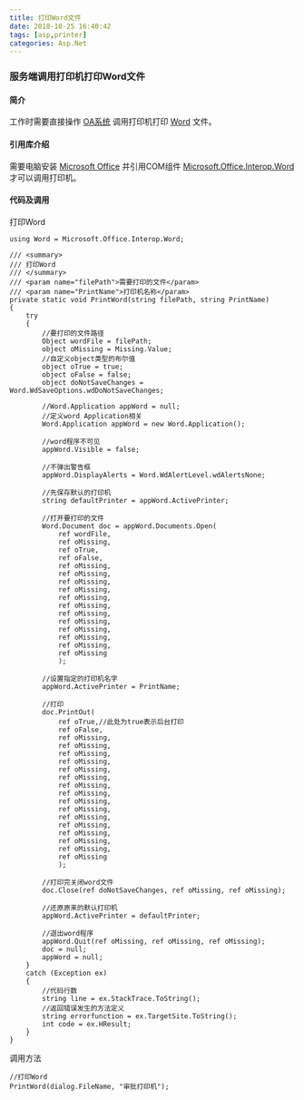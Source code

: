 ```yaml
---
title: 打印Word文件
date: 2018-10-25 16:40:42
tags: [asp,printer]
categories: Asp.Net
---
```

### 服务端调用打印机打印Word文件
<!-- more -->
#### 简介
工作时需要直接操作 [OA系统](https://baike.baidu.com/item/%E5%8A%9E%E5%85%AC%E8%87%AA%E5%8A%A8%E5%8C%96/1428?fromtitle=OA&fromid=25368&fr=aladdin) 调用打印机打印 [Word](https://baike.baidu.com/item/Microsoft%20Office%20Word/1448679?fromtitle=word&fromid=2970534) 文件。

#### 引用库介绍
需要电脑安装 [Microsoft Office](https://office.microsoft.com/) 并引用COM组件 [Microsoft.Office.Interop.Word](https://docs.microsoft.com/en-us/dotnet/api/microsoft.office.interop.word?redirectedfrom=MSDN&view=word-pia) 才可以调用打印机。

#### 代码及调用
打印Word
``` CSharp
using Word = Microsoft.Office.Interop.Word;

/// <summary>
/// 打印Word
/// </summary>
/// <param name="filePath">需要打印的文件</param>
/// <param name="PrintName">打印机名称</param>
private static void PrintWord(string filePath, string PrintName)
{
    try
    {
        //要打印的文件路径
        Object wordFile = filePath;
        object oMissing = Missing.Value;
        //自定义object类型的布尔值
        object oTrue = true;
        object oFalse = false;
        object doNotSaveChanges = Word.WdSaveOptions.wdDoNotSaveChanges;

        //Word.Application appWord = null;
        //定义word Application相关
        Word.Application appWord = new Word.Application();

        //word程序不可见
        appWord.Visible = false;

        //不弹出警告框
        appWord.DisplayAlerts = Word.WdAlertLevel.wdAlertsNone;

        //先保存默认的打印机
        string defaultPrinter = appWord.ActivePrinter;

        //打开要打印的文件
        Word.Document doc = appWord.Documents.Open(
            ref wordFile,
            ref oMissing,
            ref oTrue,
            ref oFalse,
            ref oMissing,
            ref oMissing,
            ref oMissing,
            ref oMissing,
            ref oMissing,
            ref oMissing,
            ref oMissing,
            ref oMissing,
            ref oMissing,
            ref oMissing,
            ref oMissing,
            ref oMissing
            );

        //设置指定的打印机名字
        appWord.ActivePrinter = PrintName;

        //打印
        doc.PrintOut(
            ref oTrue,//此处为true表示后台打印
            ref oFalse,
            ref oMissing,
            ref oMissing,
            ref oMissing,
            ref oMissing,
            ref oMissing,
            ref oMissing,
            ref oMissing,
            ref oMissing,
            ref oMissing,
            ref oMissing,
            ref oMissing,
            ref oMissing,
            ref oMissing,
            ref oMissing,
            ref oMissing,
            ref oMissing
            );

        //打印完关闭word文件
        doc.Close(ref doNotSaveChanges, ref oMissing, ref oMissing);

        //还原原来的默认打印机
        appWord.ActivePrinter = defaultPrinter;

        //退出word程序
        appWord.Quit(ref oMissing, ref oMissing, ref oMissing);
        doc = null;
        appWord = null;
    }
    catch (Exception ex)
    {
        //代码行数
        string line = ex.StackTrace.ToString();
        //返回错误发生的方法定义
        string errorfunction = ex.TargetSite.ToString();
        int code = ex.HResult;
    }
}
```

调用方法
``` CSharp
//打印Word
PrintWord(dialog.FileName, "审批打印机");
```
